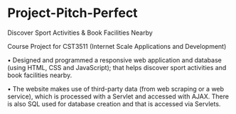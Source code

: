 # Project-Pitch-Perfect

Discover Sport Activities & Book Facilities Nearby

Course Project for CST3511 (Internet Scale Applications and Development)

• Designed and programmed a responsive web application and database (using HTML, CSS and JavaScript); that helps discover sport activities and book facilities nearby.

• The website makes use of third-party data (from web scraping or a web service), which is processed with a Servlet and accessed with AJAX. There is also SQL used for database creation and that is accessed via Servlets.
